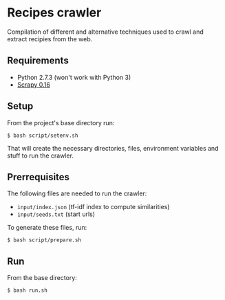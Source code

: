 # Recipes crawler

Compilation of different and alternative techniques used to crawl and extract recipies from
the web.

## Requirements

- Python 2.7.3 (won't work with Python 3)
- [Scrapy 0.16][1]

## Setup

From the project's base directory run:

```$ bash script/setenv.sh```

That will create the necessary directories, files, environment variables and 
stuff to run the crawler.

## Prerrequisites

The following files are needed to run the crawler:

  - ```input/index.json``` (tf-idf index to compute similarities)
  - ```input/seeds.txt```  (start urls)

To generate these files, run:

```$ bash script/prepare.sh```

## Run

From the base directory:

```
$ bash run.sh
```

[1]: https://github.com/scrapy/scrapy/tree/0.16.4
